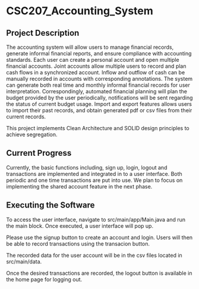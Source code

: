 # CSC207_Accounting_System
## Project Description
The accounting system will allow users to manage financial records, generate informal financial reports, and ensure compliance with accounting standards. Each user can create a personal account and open multiple financial accounts. Joint accounts allow multiple users to record and plan cash flows in a synchronized account. Inflow and outflow of cash can be manually recorded in accounts with corresponding annotations. The system can generate both real time and monthly informal financial records for user interpretation. Correspondingly, automated financial planning will plan the budget provided by the user periodically, notifications will be sent regarding the status of current budget usage. Import and export features allows users to import their past records, and obtain generated pdf or csv files from their current records.

This project implements Clean Architecture and SOLID design principles to achieve segregation.

## Current Progress
Currently, the basic functions including, sign up, login, logout and transactions are implemented and integrated in to a user interface. Both periodic and one time transactions are put into use. We plan to focus on implementing the shared account feature in the next phase.

## Executing the Software
To access the user interface, navigate to src/main/app/Main.java and run the main block. Once executed, a user interface will pop up. 

Please use the signup button to create an account and login. Users will then be able to record transactions using the transacion button.

The recorded data for the user account will be in the csv files located in src/main/data.

Once the desired transactions are recorded, the logout button is available in the home page for logging out.